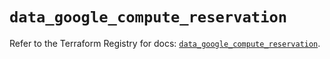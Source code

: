 # `data_google_compute_reservation`

Refer to the Terraform Registry for docs: [`data_google_compute_reservation`](https://registry.terraform.io/providers/hashicorp/google/6.14.1/docs/data-sources/compute_reservation).
